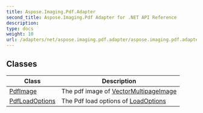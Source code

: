 ```yaml
---
title: Aspose.Imaging.Pdf.Adapter
second_title: Aspose.Imaging.Pdf Adapter for .NET API Reference
description: 
type: docs
weight: 10
url: /adapters/net/aspose.imaging.pdf.adapter/aspose.imaging.pdf.adapter/
---
```



## Classes

| Class | Description |
| --- | --- |
| [PdfImage](./pdfimage/) | The pdf image of [VectorMultipageImage](https://reference.aspose.com/imaging/net/aspose.imaging/vectormultipageimage/) |
| [PdfLoadOptions](./pdfloadoptions/) | The Pdf load options of [LoadOptions](https://reference.aspose.com/imaging/net/aspose.imaging/loadoptions/) |


